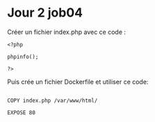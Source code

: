 # Jour 2 job04

Créer un fichier index.php avec ce code :

```docker
<?php 

phpinfo();

?>
```

Puis crée un fichier Dockerfile et utiliser ce code:

``` docker FROM php:apache

COPY index.php /var/www/html/

EXPOSE 80
```